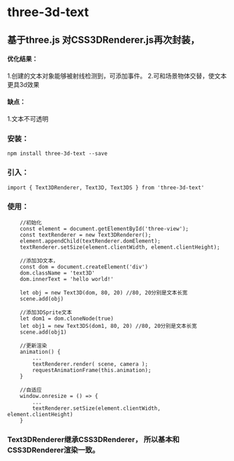 # three-3d-text
## 基于three.js 对CSS3DRenderer.js再次封装，
#### 优化结果：
1.创建的文本对象能够被射线检测到，可添加事件。 
2.可和场景物体交替，使文本更具3d效果
#### 缺点：
1.文本不可透明

### 安装：
`npm install three-3d-text --save`

### 引入：
`import { Text3DRenderer, Text3D, Text3DS } from 'three-3d-text'`

### 使用：
```
    //初始化
    const element = document.getElementById('three-view');
    const textRenderer = new Text3DRenderer();
    element.appendChild(textRenderer.domElement);
    textRenderer.setSize(element.clientWidth, element.clientHeight);

    //添加3D文本，
    const dom = document.createElement('div')
    dom.className = 'text3D'
    dom.innerText = 'hello world!'

    let obj = new Text3D(dom, 80, 20) //80, 20分别是文本长宽
    scene.add(obj)

    //添加3DSprite文本
    let dom1 = dom.cloneNode(true)
    let obj1 = new Text3DS(dom1, 80, 20) //80, 20分别是文本长宽
    scene.add(obj1)

    //更新渲染
    animation() {
        ...
        textRenderer.render( scene, camera );
        requestAnimationFrame(this.animation);
    }

    //自适应
    window.onresize = () => {
        ...
        textRenderer.setSize(element.clientWidth, element.clientHeight)
    }
```
### Text3DRenderer继承CSS3DRenderer， 所以基本和CSS3DRenderer渲染一致。

